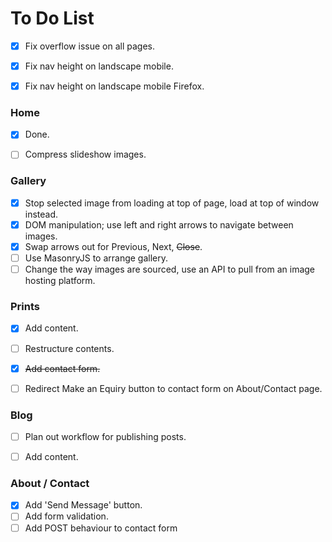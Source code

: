 # To Do List

- [x] Fix overflow issue on all pages.
- [x] Fix nav height on landscape mobile.
- [x] Fix nav height on landscape mobile Firefox.


### Home

- [x] Done.
- [ ] Compress slideshow images.
 

### Gallery

- [x] Stop selected image from loading at top of page, load at top of window instead.
- [x] DOM manipulation; use left and right arrows to navigate between images.
- [x] Swap arrows out for Previous, Next, ~~Close~~.
- [ ] Use MasonryJS to arrange gallery.
- [ ] Change the way images are sourced, use an API to pull from an image hosting platform.

### Prints

- [x] Add content.
- [ ] Restructure contents.
- [x] ~~Add contact form.~~
- [ ] Redirect Make an Equiry button to contact form on About/Contact page.


### Blog

- [ ] Plan out workflow for publishing posts.
- [ ] Add content.



### About / Contact

- [x] Add 'Send Message' button.
- [ ] Add form validation.
- [ ] Add POST behaviour to contact form